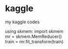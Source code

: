 # kaggle
my kaggle codes

using skmem:
import skmem </br>
mr = skmem.MemReducer()</br>
train = mr.fit_transform(train)</br>
